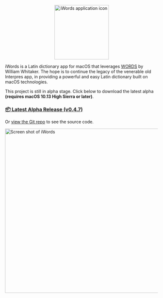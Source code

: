 <script async defer data-website-id="6cec7f4f-35d5-4b4b-8053-9f9ce2fd8a43" src="http://45.33.79.83:3000/umami.js"></script>

<center>
  <img width="179" 
       alt="iWords application icon" 
       src="https://user-images.githubusercontent.com/2500910/115124103-7b6f5b80-9f8e-11eb-825b-5e5df73d2352.png">
</center>

iWords is a Latin dictionary app for macOS that leverages 
[WORDS](https://mk270.github.io/whitakers-words/) by William Whitaker. The hope is to continue the legacy of the 
venerable old Interpres app, in providing a powerful and easy
Latin dictionary built on macOS technologies.

This project is still in alpha stage. Click below to download the latest alpha **(requires macOS 10.13 High Sierra or later)**.

### [📦 Latest Alpha Release (v0.4.7)](https://github.com/dweiner13/iwords/releases/download/v0.4.7/iWords.zip)

Or [view the Git repo](https://github.com/dweiner13/iwords) to see the source code.
 
<a href="https://user-images.githubusercontent.com/2500910/114791452-95bdf500-9d54-11eb-9737-732701851621.png">
  <img width="540" 
       alt="Screen shot of iWords" 
       src="https://user-images.githubusercontent.com/2500910/114791400-7f179e00-9d54-11eb-89ef-12ad462cff73.png">
</a>
